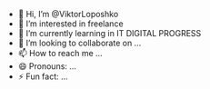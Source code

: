 - 👋 Hi, I’m @ViktorLoposhko
- 👀 I’m interested in freelance
- 🌱 I’m currently learning in IT DIGITAL PROGRESS
- 💞️ I’m looking to collaborate on ...
- 📫 How to reach me ...
- 😄 Pronouns: ...
- ⚡ Fun fact: ...

<!---
ViktorLoposhko/ViktorLoposhko is a ✨ special ✨ repository because its `README.md` (this file) appears on your GitHub profile.
You can click the Preview link to take a look at your changes.
--->
